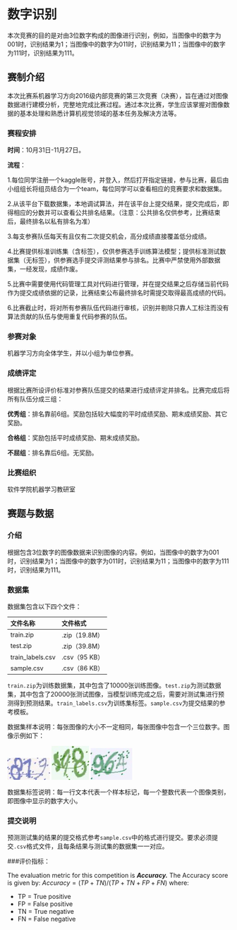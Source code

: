 # 数字识别

本次竞赛的目的是对由3位数字构成的图像进行识别，例如，当图像中的数字为001时，识别结果为1；当图像中的数字为011时，识别结果为11；当图像中的数字为111时，识别结果为111。



## 赛制介绍

本次比赛系机器学习方向2016级内部竞赛的第三次竞赛（决赛），旨在通过对图像数据进行建模分析，完整地完成比赛过程。通过本次比赛，学生应该掌握对图像数据的基本处理和熟悉计算机视觉领域的基本任务及解决方法等。

### 赛程安排

**时间**：10月31日-11月27日。

**流程**：

1.每位同学注册一个kaggle账号，并登入，然后打开指定链接，参与比赛，最后由小组组长将组员结合为一个team，每位同学可以查看相应的竞赛要求和数据集。

2.从该平台下载数据集，本地调试算法，并在该平台上提交结果，提交完成后，即得相应的分数并可以查看公共排名结果。（注意：公共排名仅供参考，比赛结束后，最终排名以私有排名为准）

3.每支参赛队伍每天有且仅有二次提交机会，高分成绩直接覆盖低分成绩。

4.比赛提供标准训练集（含标签），仅供参赛选手训练算法模型；提供标准测试数据集（无标签），供参赛选手提交评测结果参与排名。比赛中严禁使用外部数据集，一经发现，成绩作废。

5.比赛中需要使用代码管理工具对代码进行管理，并在提交结果之后存储当前代码作为提交成绩依据的记录，比赛结束公布最终排名时需提交取得最高成绩的代码。

6.比赛截止时，将对所有参赛队伍代码进行审核，识别并剔除只靠人工标注而没有算法贡献的队伍与使用重复代码参赛的队伍。

### 参赛对象

机器学习方向全体学生，并以小组为单位参赛。

### 成绩评定

根据比赛所设评价标准对参赛队伍提交的结果进行成绩评定并排名。比赛完成后将所有队伍分成三组：

**优秀组**：排名靠前6组。奖励包括较大幅度的平时成绩奖励、期末成绩奖励、其它奖励。

**合格组**：奖励包括平时成绩奖励、期末成绩奖励。

**不屈组**：排名靠后6组。无奖励。

### 比赛组织

软件学院机器学习教研室



## 赛题与数据

### 介绍

根据包含3位数字的图像数据来识别图像的内容。例如，当图像中的数字为001时，识别结果为1；当图像中的数字为011时，识别结果为11；当图像中的数字为111时，识别结果为111。

### 数据集

数据集包含以下四个文件：

|文件名称|文件格式|
|:---|:----|
|train.zip|.zip（19.8M）|
|test.zip|.zip（39.8M）|
|train_labels.csv|.csv（95 KB）|
|sample.csv|.csv（86 KB）|

`train.zip`为训练数据集，其中包含了10000张训练图像。`test.zip`为测试数据集，其中包含了20000张测试图像，当模型训练完成之后，需要对测试集进行预测得到预测结果。`train_labels.csv`为训练集标签。`sample.csv`为提交结果的参考模板。

数据集样本说明：每张图像的大小不一定相同，每张图像中包含一个三位数字。图像示例如下：

![example1](./images/50.jpg) 	![example2](./images/53.jpg) 	![example3](./images/70.jpg) 

数据集标签说明：每一行文本代表一个样本标记，每一个整数代表一个图像类别，即图像中显示的数字大小。 

### 提交说明

预测测试集的结果的提交格式参考`sample.csv`中的格式进行提交。要求必须提交`.csv`格式文件，且每条结果与测试集的数据集一一对应。

###评价指标：

The evaluation metric for this competition is ***Accuracy.***
The Accuracy score is given by:		$Accuracy = (TP+TN) / (TP+TN+FP+FN)$
where: 
-  TP = True  positive  
-  FP = False positive
-  TN = True negative
-   FN = False negative



​                      
